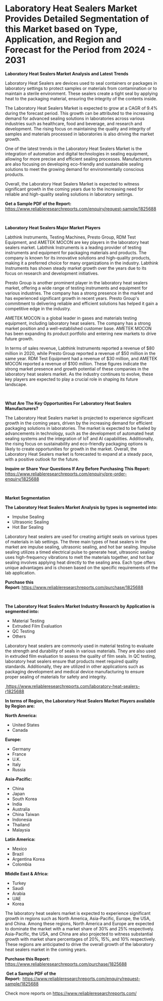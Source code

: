 <p><h1>Laboratory Heat Sealers Market Provides Detailed Segmentation of this Market based on Type, Application, and Region and Forecast for the Period from 2024 - 2031</h1></p><p><strong>Laboratory Heat Sealers Market Analysis and Latest Trends</strong></p>
<p><p>Laboratory Heat Sealers are devices used to seal containers or packages in laboratory settings to protect samples or materials from contamination or to maintain a sterile environment. These sealers create a tight seal by applying heat to the packaging material, ensuring the integrity of the contents inside.</p><p>The Laboratory Heat Sealers Market is expected to grow at a CAGR of 9.4% during the forecast period. This growth can be attributed to the increasing demand for advanced sealing solutions in laboratories across various industries such as healthcare, food and beverage, and research and development. The rising focus on maintaining the quality and integrity of samples and materials processed in laboratories is also driving the market growth.</p><p>One of the latest trends in the Laboratory Heat Sealers Market is the integration of automation and digital technologies in sealing equipment, allowing for more precise and efficient sealing processes. Manufacturers are also focusing on developing eco-friendly and sustainable sealing solutions to meet the growing demand for environmentally conscious products.</p><p>Overall, the Laboratory Heat Sealers Market is expected to witness significant growth in the coming years due to the increasing need for reliable and high-quality sealing solutions in laboratory settings.</p></p>
<p><strong>Get a Sample PDF of the Report:&nbsp;</strong> <a href="https://www.reliableresearchreports.com/enquiry/request-sample/1825688">https://www.reliableresearchreports.com/enquiry/request-sample/1825688</a></p>
<p>&nbsp;</p>
<p><strong>Laboratory Heat Sealers Major Market Players</strong></p>
<p><p>Labthink Instruments, Testing Machines, Presto Group, RDM Test Equipment, and AMETEK MOCON are key players in the laboratory heat sealers market. Labthink Instruments is a leading provider of testing instruments and equipment for packaging materials and products. The company is known for its innovative solutions and high-quality products, making it a preferred choice for many organizations in the industry. Labthink Instruments has shown steady market growth over the years due to its focus on research and development initiatives.</p><p>Presto Group is another prominent player in the laboratory heat sealers market, offering a wide range of testing instruments and equipment for various industries. The company has a strong presence in the market and has experienced significant growth in recent years. Presto Group's commitment to delivering reliable and efficient solutions has helped it gain a competitive edge in the industry.</p><p>AMETEK MOCON is a global leader in gases and materials testing equipment, including laboratory heat sealers. The company has a strong market position and a well-established customer base. AMETEK MOCON has been expanding its product portfolio and entering new markets to drive future growth.</p><p>In terms of sales revenue, Labthink Instruments reported a revenue of $80 million in 2020, while Presto Group reported a revenue of $50 million in the same year. RDM Test Equipment had a revenue of $30 million, and AMETEK MOCON reported a revenue of $100 million. These figures indicate the strong market presence and growth potential of these companies in the laboratory heat sealers market. As the industry continues to evolve, these key players are expected to play a crucial role in shaping its future landscape.</p></p>
<p>&nbsp;</p>
<p><strong>What Are The Key Opportunities For Laboratory Heat Sealers Manufacturers?</strong></p>
<p><p>The Laboratory Heat Sealers market is projected to experience significant growth in the coming years, driven by the increasing demand for efficient packaging solutions in laboratories. The market is expected to be fueled by advancements in technology, such as the development of automated heat sealing systems and the integration of IoT and AI capabilities. Additionally, the rising focus on sustainability and eco-friendly packaging options is likely to create opportunities for growth in the market. Overall, the Laboratory Heat Sealers market is forecasted to expand at a steady pace, with a positive outlook for the future.</p></p>
<p><strong>Inquire or Share Your Questions If Any Before Purchasing This Report:</strong> <a href="https://www.reliableresearchreports.com/enquiry/pre-order-enquiry/1825688">https://www.reliableresearchreports.com/enquiry/pre-order-enquiry/1825688</a></p>
<p>&nbsp;</p>
<p><strong>Market Segmentation</strong></p>
<p><strong>The Laboratory Heat Sealers Market Analysis by types is segmented into:</strong></p>
<p><ul><li>Impulse Sealing</li><li>Ultrasonic Sealing</li><li>Hot Bar Sealing</li></ul></p>
<p><p>Laboratory heat sealers are used for creating airtight seals on various types of materials in lab settings. The three main types of heat sealers in the market are impulse sealing, ultrasonic sealing, and hot bar sealing. Impulse sealing utilizes a timed electrical pulse to generate heat, ultrasonic sealing uses high-frequency vibrations to melt the materials together, and hot bar sealing involves applying heat directly to the sealing area. Each type offers unique advantages and is chosen based on the specific requirements of the lab application.</p></p>
<p><strong>Purchase this Report:&nbsp;</strong><a href="https://www.reliableresearchreports.com/purchase/1825688">https://www.reliableresearchreports.com/purchase/1825688</a></p>
<p>&nbsp;</p>
<p><strong>The Laboratory Heat Sealers Market Industry Research by Application is segmented into:</strong></p>
<p><ul><li>Material Testing</li><li>Extruded Film Evaluation</li><li>QC Testing</li><li>Others</li></ul></p>
<p><p>Laboratory heat sealers are commonly used in material testing to evaluate the strength and durability of seals in various materials. They are also used in extruded film evaluation to assess the quality of film seals. In QC testing, laboratory heat sealers ensure that products meet required quality standards. Additionally, they are utilized in other applications such as packaging development and medical device manufacturing to ensure proper sealing of materials for safety and integrity.</p></p>
<p><a href="https://www.reliableresearchreports.com/laboratory-heat-sealers-r1825688">&nbsp;https://www.reliableresearchreports.com/laboratory-heat-sealers-r1825688</a></p>
<p><strong>In terms of Region, the Laboratory Heat Sealers Market Players available by Region are:</strong></p>
<p>
    <p> <strong> North America: </strong>
        <ul>
            <li>United States</li>
            <li>Canada</li>
        </ul>
        </p> 
    <p> <strong> Europe: </strong>
        <ul>
            <li>Germany</li>
            <li>France</li>
            <li>U.K.</li>
            <li>Italy</li>
            <li>Russia</li>
        </ul>
        </p> 
    <p> <strong> Asia-Pacific: </strong>
        <ul>
            <li>China</li>
            <li>Japan</li>
            <li>South Korea</li>
            <li>India</li>
            <li>Australia</li>
            <li>China Taiwan</li>
            <li>Indonesia</li>
            <li>Thailand</li>
            <li>Malaysia</li>
        </ul>
        </p> 
    <p> <strong> Latin America: </strong>
        <ul>
            <li>Mexico</li>
            <li>Brazil</li>
            <li>Argentina Korea</li>
            <li>Colombia</li>
        </ul>
        </p> 
    <p> <strong> Middle East & Africa: </strong>
        <ul>
            <li>Turkey</li>
            <li>Saudi</li>
            <li>Arabia</li>
            <li>UAE</li>
            <li>Korea</li>
        </ul>
    </p>
    </p>
<p><p>The laboratory heat sealers market is expected to experience significant growth in regions such as North America, Asia-Pacific, Europe, the USA, and China. Among these regions, North America and Europe are expected to dominate the market with a market share of 30% and 25% respectively. Asia-Pacific, the USA, and China are also projected to witness substantial growth with market share percentages of 20%, 15%, and 10% respectively. These regions are anticipated to drive the overall growth of the laboratory heat sealers market in the coming years.</p></p>
<p><strong>Purchase this Report: </strong><a href="https://www.reliableresearchreports.com/purchase/1825688">https://www.reliableresearchreports.com/purchase/1825688</a></p>
<p>&nbsp;<strong>Get a Sample PDF of the Report:&nbsp;&nbsp;</strong><a href="https://www.reliableresearchreports.com/enquiry/request-sample/1825688">https://www.reliableresearchreports.com/enquiry/request-sample/1825688</a></p>
<p><strong></strong></p>
<p>Check more reports on <a href="https://www.reliableresearchreports.com/">https://www.reliableresearchreports.com/</a></p>
